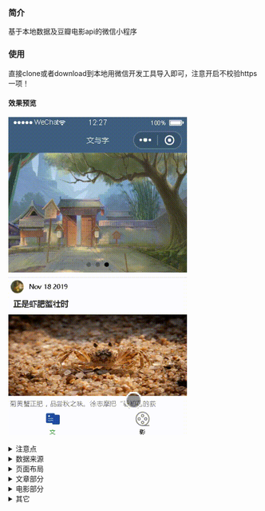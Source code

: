 ### 简介
基于本地数据及豆瓣电影api的微信小程序
### 使用
直接clone或者download到本地用微信开发工具导入即可，注意开启不校验https一项！
#### 效果预览
![预览图](https://github.com/wavedanger/wavedanger.github.io/blob/master/images/show.gif?raw=true)
<details>
  
<summary>注意点</summary>

#### 1. 全局配置与页面配置
页面配置会覆盖全局配置，如未设置页面配置会使用全局配置
例如：app.json和page.json下的navigationBarBackgroundColor,page.json会覆盖app.json
  
#### 2. 绝对路径与相对路径
绝对路径以"/"开头，相对路径以"../"开头，一般可以相互通用
  
#### 3. wx.navigateTo与wx.redirectTo差异
跳转时，调用的生命周期不同，前者会调用onHide后者会调用onUnload
  
#### 4. catchtap与bindtap
非冒泡与冒泡
  
#### 5. template与component
相同：都是组件化
不同：template主要是展示，而component拥有自己的js
使用：普通展示用template，较强逻辑使用component

#### 6. currentTarget与target
一个指触发，另一个指产生

#### 7. template组件使用
嵌套组件时，由内往外
传递数据时，由外往内
传递数据对象时，可用"..."扩展运算符传递属性

#### 8. 数据传递undefine
一般数据传递的对象需初始化，因为数据一般是那异步请求

#### 9. scroview不支持上拉刷新
改用view监听onPullDownRefresh函数，同时scroview的bindscrolltolower可改为监听onReachBottom

#### 10. 自定义data-的问题
data-imgUrl取值时，需为e.currentTarget.dataset.imgurl(小写)，data-后的命名会自动转为小写
</details>

<details>
<summary>数据来源</summary>

#### 1.本地数据
* 创建本地数据对象，再通过module.exports暴露，require引入使用
#### 2.数据接口

[详细请参考接口文档](https://douban-api-docs.zce.me/movie.html)

* 豆瓣电影接口
```
baseUrl:"http://api.douban.com",//主域名
apikeyStr: "?apikey=0df993c66c0c636e29ecbb5344252a4a",//务必带上
requestUrl:baseUrl+"/v2/movie/top250"+apikeyStr
```
* 大佬代理豆瓣电影接口
```
baseUrl:"https://douban.uieee.com"//主域名
requestUrl:baseUrl+"/v2/movie/top250"
```
* 豆瓣电影线上爬取搜索接口
```
//可用搜索api,实为豆瓣搜索提示，数据只有6条,且数据简单，q后为检索数据
searchUrl ="https://movie.douban.com/j/subject_suggest?q=%E5%9B%A7%E5%A6%88"
```
</details>

<details>
<summary>页面布局</summary> 

#### 1.flex布局
* 主要为以下这几个属性
```
flex-direction:row/column
flex:1
align-item:center
align-content:flex-start
```
#### 2.template嵌套
* 主要为电影九宫格，电影列表，单个电影，星星评分，从大往小嵌套
![嵌套关系图](https://github.com/wavedanger/wavedanger.github.io/blob/master/images/template.PNG?raw=true)
</details>

<details>
<summary>文章部分</summary>

#### 1.文章页
* 内容为轮播图加文章列表，而单个文章分离为template
* 知识点：template使用，页面传参跳转，本地数据引入
#### 2.文章详情页
* 内容为查看文章详情，收藏，分享，播放音乐
* 知识点：storage缓存，backgroundAudioManager音乐相关api操作,全局变量globalData使用，接收跳转数据，本地数据引入
</details>

<details>
<summary>电影部分</summary>

#### 1.电影页
* 内容为搜索接口+电影排行榜，搜索结果与排行榜交互显示
* 知识点：template嵌套使用，全局变量globalData使用，请求url拼接标志区分，通用util函数封装使用（包括请求接口，数据处理），js对象key值处理，数据跳转传参，wx:if页面显隐控制
#### 2.更多电影
* 内容为更多电影，每次加载20条数据，下拉刷新，上滑增加
* 知识点：接收跳转数据，全局变量globalData使用，通用util函数封装使用（包括请求接口，数据处理），template嵌套使用，
#### 3.电影详情
* 内容为电影详情
* 知识点：全局变量globalData使用，请求url拼接，通用util函数封装使用（包括请求接口，数据处理），接收跳转数据，监听用户上拉和下拉触底事件，loading api优化
</details>

<details>
<summary>其它</summary>
</details>
